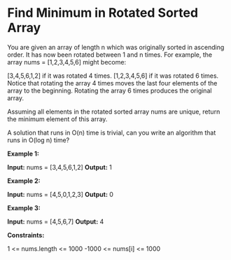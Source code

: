 # Find Minimum in Rotated Sorted Array


You are given an array of length n which was originally sorted in ascending order. It has now been rotated between 1 and n times. For example, the array nums = [1,2,3,4,5,6] might become:

[3,4,5,6,1,2] if it was rotated 4 times.
[1,2,3,4,5,6] if it was rotated 6 times.
Notice that rotating the array 4 times moves the last four elements of the array to the beginning. Rotating the array 6 times produces the original array.

Assuming all elements in the rotated sorted array nums are unique, return the minimum element of this array.

A solution that runs in O(n) time is trivial, can you write an algorithm that runs in O(log n) time?

**Example 1:**

**Input:** nums = [3,4,5,6,1,2]
**Output:** 1

**Example 2:**

**Input:** nums = [4,5,0,1,2,3]
**Output:** 0

**Example 3:**

**Input:** nums = [4,5,6,7]
**Output:** 4

**Constraints:**

1 <= nums.length <= 1000
-1000 <= nums[i] <= 1000
